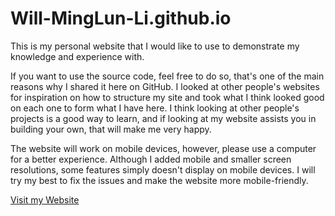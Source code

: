 # Will-MingLun-Li.github.io

This is my personal website that I would like to use to demonstrate my knowledge and experience with. 

If you want to use the source code, feel free to do so, that's one of the main reasons why I shared it here on GitHub. I looked at other people's websites for inspiration on how to structure my site and took what I think looked good on each one to form what I have here. I think looking at other people's projects is a good way to learn, and if looking at my website assists you in building your own, that will make me very happy. 

The website will work on mobile devices, however, please use a computer for a better experience. Although I added mobile and smaller screen resolutions, some features simply doesn't display on mobile devices. I will try my best to fix the issues and make the website more mobile-friendly.

[Visit my Website](http://www.minglunli.com/)
